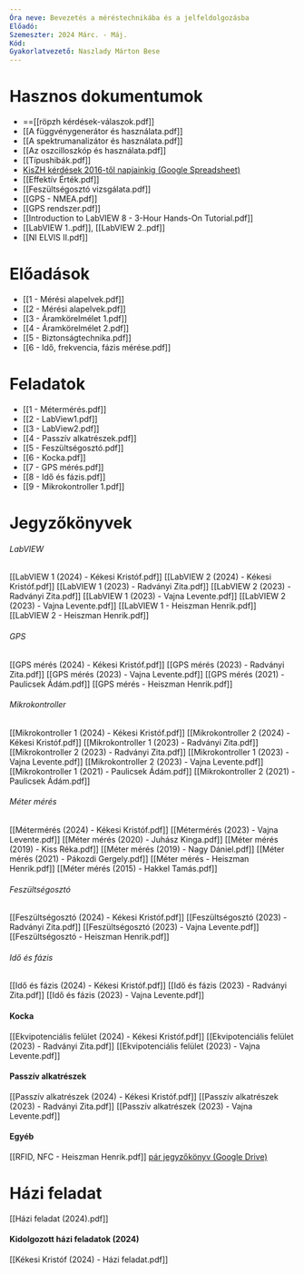 ```yaml
---
Óra neve: Bevezetés a méréstechnikába és a jelfeldolgozásba
Előadó: 
Szemeszter: 2024 Márc. - Máj.
Kód: 
Gyakorlatvezető: Naszlady Márton Bese
---
```

# Hasznos dokumentumok
- ==[[röpzh kérdések-válaszok.pdf]]
- [[A függvénygenerátor és használata.pdf]]
- [[A spektrumanalizátor és használata.pdf]]
- [[Az oszcilloszkóp és használata.pdf]]
- [[Típushibák.pdf]]
- [KisZH kérdések 2016-től napjainkig (Google Spreadsheet)](https://docs.google.com/spreadsheets/d/1hibKfTa3Z9uxrWUsUSh3gijZMNdy_BR6qLvcpLWgDFU/edit?fbclid=IwAR2GDU2-CqIGfBnxNK55w3E2B43zBlgxFv4LXF7NP4gtbp_qcSpFOFLCFfg#gid=0)
- [[Effektív Érték.pdf]]
- [[Feszültségosztó vizsgálata.pdf]]
- [[GPS - NMEA.pdf]]
- [[GPS rendszer.pdf]]
- [[Introduction to LabVIEW 8 - 3-Hour Hands-On Tutorial.pdf]]
- [[LabVIEW 1..pdf]], [[LabVIEW 2..pdf]]
- [[NI ELVIS II.pdf]]
# Előadások
- [[1 - Mérési alapelvek.pdf]]
- [[2 - Mérési alapelvek.pdf]]
- [[3 - Áramkörelmélet 1.pdf]]
- [[4 - Áramkörelmélet 2.pdf]]
- [[5 - Biztonságtechnika.pdf]]
- [[6 - Idő, frekvencia, fázis mérése.pdf]]
# Feladatok
- [[1 - Métermérés.pdf]]
- [[2 - LabView1.pdf]]
- [[3 - LabView2.pdf]]
- [[4 - Passzív alkatrészek.pdf]]
- [[5 - Feszültségosztó.pdf]]
- [[6 - Kocka.pdf]]
- [[7 - GPS mérés.pdf]]
- [[8 - Idő és fázis.pdf]]
- [[9 - Mikrokontroller 1.pdf]]
# Jegyzőkönyvek
###### LabVIEW
[[LabVIEW 1 (2024) - Kékesi Kristóf.pdf]]
[[LabVIEW 2 (2024) - Kékesi Kristóf.pdf]]
[[LabVIEW 1 (2023) - Radványi Zita.pdf]]
[[LabVIEW 2 (2023) - Radványi Zita.pdf]]
[[LabVIEW 1 (2023) - Vajna Levente.pdf]]
[[LabVIEW 2 (2023) - Vajna Levente.pdf]]
[[LabVIEW 1 - Heiszman Henrik.pdf]]
[[LabVIEW 2 - Heiszman Henrik.pdf]]
###### GPS
[[GPS mérés (2024) - Kékesi Kristóf.pdf]]
[[GPS mérés (2023) - Radványi Zita.pdf]]
[[GPS mérés (2023) - Vajna Levente.pdf]]
[[GPS mérés (2021) - Paulicsek Ádám.pdf]]
[[GPS mérés - Heiszman Henrik.pdf]]
###### Mikrokontroller
[[Mikrokontroller 1 (2024) - Kékesi Kristóf.pdf]]
[[Mikrokontroller 2 (2024) - Kékesi Kristóf.pdf]]
[[Mikrokontroller 1 (2023) - Radványi Zita.pdf]]
[[Mikrokontroller 2 (2023) - Radványi Zita.pdf]]
[[Mikrokontroller 1 (2023) - Vajna Levente.pdf]]
[[Mikrokontroller 2 (2023) - Vajna Levente.pdf]]
[[Mikrokontroller 1 (2021) - Paulicsek Ádám.pdf]]
[[Mikrokontroller 2 (2021) - Paulicsek Ádám.pdf]]
###### Méter mérés
[[Métermérés (2024) - Kékesi Kristóf.pdf]]
[[Métermérés (2023) - Vajna Levente.pdf]]
[[Méter mérés (2020) - Juhász Kinga.pdf]]
[[Méter mérés (2019) - Kiss Réka.pdf]]
[[Méter mérés (2019) - Nagy Dániel.pdf]]
[[Méter mérés (2021) - Pákozdi Gergely.pdf]]
[[Méter mérés - Heiszman Henrik.pdf]]
[[Méter mérés (2015) - Hakkel Tamás.pdf]]
###### Feszültségosztó
[[Feszültségosztó (2024) - Kékesi Kristóf.pdf]]
[[Feszültségosztó (2023) - Radványi Zita.pdf]]
[[Feszültségosztó (2023) - Vajna Levente.pdf]]
[[Feszültségosztó - Heiszman Henrik.pdf]]
###### Idő és fázis
[[Idő és fázis (2024) - Kékesi Kristóf.pdf]]
[[Idő és fázis (2023) - Radványi Zita.pdf]]
[[Idő és fázis (2023) - Vajna Levente.pdf]]
#### Kocka
[[Ekvipotenciális felület (2024) - Kékesi Kristóf.pdf]]
[[Ekvipotenciális felület (2023) - Radványi Zita.pdf]]
[[Ekvipotenciális felület (2023) - Vajna Levente.pdf]]
#### Passzív alkatrészek
[[Passzív alkatrészek (2024) - Kékesi Kristóf.pdf]]
[[Passzív alkatrészek (2023) - Radványi Zita.pdf]]
[[Passzív alkatrészek (2023) - Vajna Levente.pdf]]
#### Egyéb
[[RFID, NFC - Heiszman Henrik.pdf]]
[pár jegyzőkönyv (Google Drive)](https://drive.google.com/drive/folders/1fmyoJ3v4ZFB7awckKQtUmkeoDGRi28Nn?fbclid=IwAR0PKcBvIerplWH7F4enz2pC6lg-WucIBV6vnfrCHkoNcU13IKSNboTGqG4)
# Házi feladat
[[Házi feladat (2024).pdf]]
#### Kidolgozott házi feladatok (2024)
[[Kékesi Kristóf (2024) - Házi feladat.pdf]]